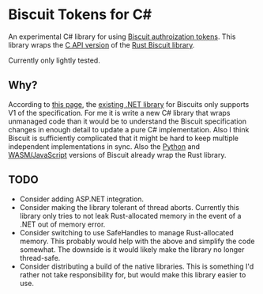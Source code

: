 # Biscuit Tokens for C\#

An experimental C# library for using [Biscuit authroization tokens](https://www.biscuitsec.org/).
This library wraps the
[C API version](https://github.com/eclipse-biscuit/biscuit-rust/blob/main/biscuit-capi/README.md)
of the
[Rust Biscuit library](https://github.com/eclipse-biscuit/biscuit-rust/).

Currently only lightly tested.

## Why?

According to [this page](https://github.com/eclipse-biscuit/biscuit), the
[existing .NET library](https://github.com/dmunch/biscuit-net) for Biscuits only supports V1 of the
specification. For me it is write a new C# library that wraps unmanaged code than it would be to
understand the Biscuit specification changes in enough detail to update a pure C# implementation.
Also I think Biscuit is sufficiently complicated that it might be hard to keep multiple independent
implementations in sync. Also the
[Python](https://github.com/eclipse-biscuit/biscuit-python/) and
[WASM/JavaScript](https://github.com/eclipse-biscuit/biscuit-wasm)
versions of Biscuit already wrap the Rust library.

## TODO

* Consider adding ASP.NET integration.
* Consider making the library tolerant of thread aborts. Currently this library only tries to not
  leak Rust-allocated memory in the event of a .NET out of memory error.
* Consider switching to use SafeHandles to manage Rust-allocated memory. This probably would help
  with the above and simplify the code somewhat. The downside is it would likely make the library no
  longer thread-safe.
* Consider distributing a build of the native libraries. This is something I'd rather not take
  responsibility for, but would make this library easier to use.
